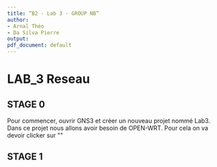 ```yaml
---
title: ”B2 - Lab 3 - GROUP NB”
author:
- Arnal Théo
- Da Silva Pierre
output:
pdf_document: default
---
```


# LAB_3 Reseau

## STAGE 0

Pour commencer, ouvrir GNS3 et créer un nouveau projet nommé Lab3. Dans ce projet nous allons avoir besoin de OPEN-WRT. Pour cela on va devoir clicker sur ""


## STAGE 1 



